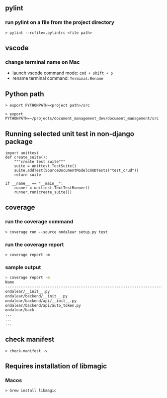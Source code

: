 ## pylint
### run pylint on a file from the project directory
`> pylint --rcfile=.pylintrc <file path>`


## vscode
### change terminal name on Mac
* launch vscode command mode: `cmd + shift + p`
* rename terminal command: `Terminal:Rename`


## Python path
`> export PYTHONPATH=<project path>/src`

`> export PYTHONPATH=~/projects/document_management_dev/document_management/src`
## Running selected unit test in non-django package
```
import unittest
def create_suite():
    """create test suite"""
    suite = unittest.TestSuite()
    suite.addTest(SourceDocumentModelCRUDTests("test_crud"))
    return suite

if __name__ == "__main__":
    runner = unittest.TextTestRunner()
    runner.run(create_suite())

```
## coverage
### run the coverage command
`> coverage run --source ondalear setup.py test`
### run the coverage report
`> coverage report -m`

### sample output
``` bash
> coverage report -m
Name                                                                        Stmts   Miss  Cover   Missing
---------------------------------------------------------------------------------------------------------
ondalear/__init__.py                                                            1      0   100%
ondalear/backend/__init__.py                                                    6      0   100%
ondalear/backend/api/__init__.py                                                0      0   100%
ondalear/backend/api/auto_token.py                                             12     12     0%   7-24
ondalear/back
...
...
...
```

## check manifest
`> check-manifest -v`

## Requires installation of libmagic
### Macos
`> brew install libmagic`